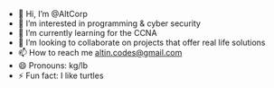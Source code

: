 - 👋 Hi, I’m @AltCorp
- 👀 I’m interested in programming & cyber security
- 🌱 I’m currently learning for the CCNA
- 💞️ I’m looking to collaborate on projects that offer real life solutions
- 📫 How to reach me altin.codes@gmail.com
- 😄 Pronouns: kg/lb
- ⚡ Fun fact: I like turtles 

<!---
AltCorp/AltCorp is a ✨ special ✨ repository because its `README.md` (this file) appears on your GitHub profile.
You can click the Preview link to take a look at your changes.
--->

